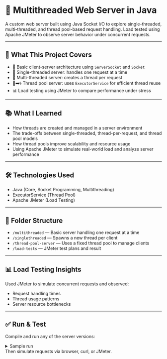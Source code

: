 # 🧵 Multithreaded Web Server in Java

A custom web server built using Java Socket I/O to explore single-threaded, multi-threaded, and thread pool-based request handling. Load tested using Apache JMeter to observe server behavior under concurrent requests.

---

## 🚀 What This Project Covers

- 📡 Basic client-server architecture using `ServerSocket` and `Socket`
- 🧵 Single-threaded server: handles one request at a time
- 🧶 Multi-threaded server: creates a thread per request
- 🧵➡️🌀 Thread pool server: uses `ExecutorService` for efficient thread reuse
- 📊 Load testing using JMeter to compare performance under stress

---

## 📚 What I Learned

- How threads are created and managed in a server environment
- The trade-offs between single-threaded, thread-per-request, and thread pool models
- How thread pools improve scalability and resource usage
- Using Apache JMeter to simulate real-world load and analyze server performance

---

## 🛠️ Technologies Used

- Java (Core, Socket Programming, Multithreading)
- ExecutorService (Thread Pool)
- Apache JMeter (Load Testing)

---

## 📁 Folder Structure

- `/multithreaded` — Basic server handling one request at a time  
- `/singlethreaded` — Spawns a new thread per client  
- `/thread-pool-server` — Uses a fixed thread pool to manage clients
- `/load-tests` — JMeter test plans and result 


---

## 📊 Load Testing Insights

Used JMeter to simulate concurrent requests and observed:
- Request handling times
- Thread usage patterns
- Server resource bottlenecks

---

## ✅ Run & Test

Compile and run any of the server versions:

<details>
<summary>Sample run</summary>

```bash
javac Server.java
java Server
```
</details> 
Then simulate requests via browser, curl, or JMeter.
